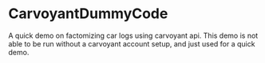 # CarvoyantDummyCode
A quick demo on factomizing car logs using carvoyant api. This demo is not able to be run without a carvoyant account setup, and just used for a quick demo.
